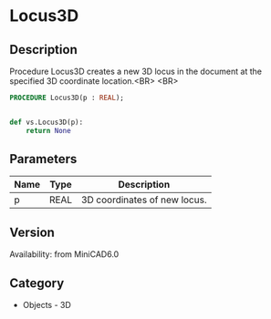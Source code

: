 # Locus3D

## Description
Procedure Locus3D creates a new 3D locus in the document at the specified 3D coordinate location.&lt;BR&gt;
&lt;BR&gt;


```pascal
PROCEDURE Locus3D(p : REAL);
```

```python

def vs.Locus3D(p):
    return None
```

## Parameters
|Name|Type|Description|
|---|---|---|
|p|REAL|3D coordinates of new locus.|

## Version
Availability: from MiniCAD6.0
## Category
* Objects - 3D

